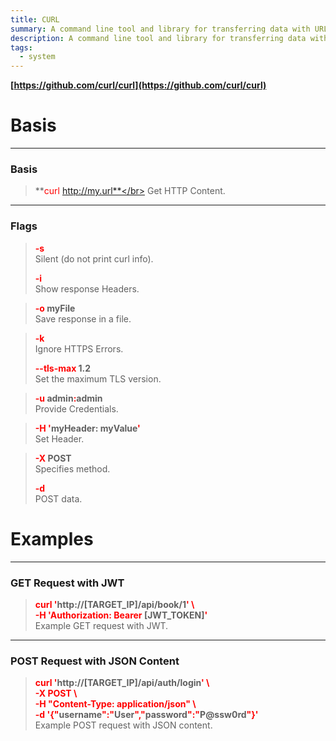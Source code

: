 ```yaml
---
title: CURL
summary: A command line tool and library for transferring data with URL syntax.
description: A command line tool and library for transferring data with URL syntax.
tags:
  - system
---
```


**[https://github.com/curl/curl](https://github.com/curl/curl)**

# Basis

---

### Basis


 > 
 > **<font color=red>curl</font> http://my.url**</br>
 > Get HTTP Content.

---

### Flags


 > 
 > **<font color=red>-s</font>**</br>
 > Silent (do not print curl info).
 > 
 > **<font color=red>-i</font>**</br>
 > Show response Headers.

 > 
 > **<font color=red>-o</font> myFile**</br>
 > Save response in a file.

 > 
 > **<font color=red>-k</font>**</br>
 > Ignore HTTPS Errors.
 > 
 > **<font color=red>--tls-max</font> 1.2**</br>
 > Set the maximum TLS version.

 > 
 > **<font color=red>-u</font> admin<font color=red>:</font>admin**</br>
 > Provide Credentials.

 > 
 > **<font color=red>-H '</font>myHeader: myValue<font color=red>'</font>**</br>
 > Set Header.

 > 
 > **<font color=red>-X</font> POST**</br>
 > Specifies method.
 > 
 > **<font color=red>-d</font>**</br>
 > POST data.

# Examples

---

### GET Request with JWT


 > 
 > **<font color=red>curl '</font>http://\[TARGET_IP\]/api/book/1<font color=red>'  \\</font>**</br>
 > **<font color=red>-H 'Authorization: Bearer</font> \[JWT_TOKEN\]<font color=red>'</font>**</br>
 > Example GET request with JWT.

---

### POST Request with JSON Content


 > 
 > **<font color=red>curl '</font>http://\[TARGET_IP\]/api/auth/login<font color=red>' \\</font>**</br>
 > **<font color=red>-X POST \\</font>**</br>
 > **<font color=red>-H "Content-Type: application/json" \\</font>**</br>
 > **<font color=red>-d '{"</font>username<font color=red>":"</font>User<font color=red>","</font>password<font color=red>":"</font>P@ssw0rd<font color=red>"}'</font>**</br>
 > Example POST request with JSON content.
